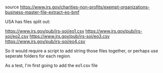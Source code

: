 source https://www.irs.gov/charities-non-profits/exempt-organizations-business-master-file-extract-eo-bmf

USA has files split out:

https://www.irs.gov/pub/irs-soi/eo1.csv
https://www.irs.gov/pub/irs-soi/eo2.csv
https://www.irs.gov/pub/irs-soi/eo3.csv
https://www.irs.gov/pub/irs-soi/eo4.csv

So it would require a script to add string those files together,
or perhaps use seperate folders for each region.

As a test, I'm first going to add the eo1.csv file
